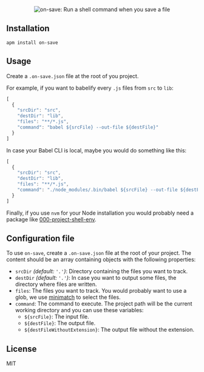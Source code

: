 <p align="center">
  <img src="https://s3.amazonaws.com/on-save/on-save-logo-with-tagline.svg" alt="on-save: Run a shell command when you save a file" />
</p>

## Installation

```
apm install on-save
```

## Usage

Create a `.on-save.json` file at the root of you project.

For example, if you want to babelify every `.js` files from `src` to `lib`:

```javascript
[
  {
    "srcDir": "src",
    "destDir": "lib",
    "files": "**/*.js",
    "command": "babel ${srcFile} --out-file ${destFile}"
  }
]
```

In case your Babel CLI is local, maybe you would do something like this:

```javascript
[
  {
    "srcDir": "src",
    "destDir": "lib",
    "files": "**/*.js",
    "command": "./node_modules/.bin/babel ${srcFile} --out-file ${destFile}"
  }
]
```

Finally, if you use `nvm` for your Node installation you would probably need a package like [000-project-shell-env](https://atom.io/packages/000-project-shell-env).

## Configuration file

To use `on-save`, create a `.on-save.json` file at the root of your project. The content should be an array containing objects with the following properties:

- `srcDir` *(default: `'.'`)*: Directory containing the files you want to track.
- `destDir` *(default: `'.'`)*: In case you want to output some files, the directory where files are written.
- `files`: The files you want to track. You would probably want to use a glob, we use [minimatch](https://github.com/isaacs/minimatch) to select the files.
- `command`: The command to execute. The project path will be the current working directory and you can use these variables:
  - `${srcFile}`: The input file.
  - `${destFile}`: The output file.
  - `${destFileWithoutExtension}`: The output file without the extension.

## License

MIT
